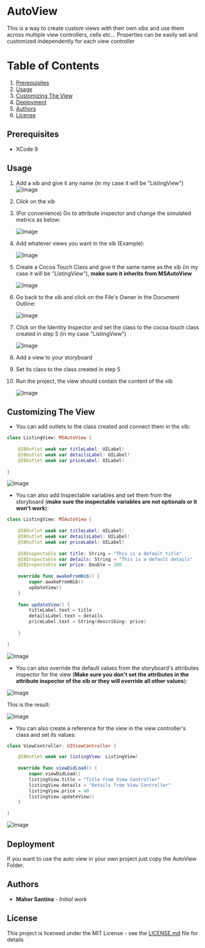 # AutoView
This is a way to create custom views with their own xibs and use them across multiple view controllers, cells etc... Properties can be easily set and customized independently for each view controller

# Table of Contents
1. [Prerequisites](#prerequisites)
2. [Usage](#usage)
3. [Customizing The View](#customizing-the-view)
4. [Deployment](#deployment)
5. [Authors](#authors)
6. [License](#license)

## Prerequisites

- XCode 9

## Usage

1. Add a xib and give it any name (in my case it will be "ListingView") 
![Image](https://user-images.githubusercontent.com/24646608/34810071-57e5fa72-f6ed-11e7-9ab1-a316210ea9fb.png)

2. Click on the xib

3. (For convenience) Go to attribute inspector and change the simulated metrics as below:

    ![Image](https://user-images.githubusercontent.com/24646608/34810212-fcc4b7a4-f6ed-11e7-98b6-698ce2bf11e8.png)

4. Add whatever views you want in the xib (Example):

    ![Image](https://user-images.githubusercontent.com/24646608/34810736-4aba90b6-f6f1-11e7-8765-803c93fd06df.png)

5. Create a Cocoa Touch Class and give it the same name as the xib (in my case it will be "ListingView"), **make sure it inherits from MSAutoView**

    ![Image](https://user-images.githubusercontent.com/24646608/34810665-dcc903da-f6f0-11e7-85a1-c0c4e5cbdd70.png)
    
6. Go back to the xib and click on the File's Owner in the Document Outline:

    ![Image](https://user-images.githubusercontent.com/24646608/34810829-b5e5afb0-f6f1-11e7-9f74-676b60d7cac6.png)
    
7. Click on the Identity Inspector and set the class to the cocoa touch class created in step 5 (in my case "ListingView")

    ![Image](https://user-images.githubusercontent.com/24646608/34810966-6839b2ba-f6f2-11e7-92b2-fbd6a0ef68d6.png)

8. Add a view to your storyboard
9. Set its class to the class created in step 5
10. Run the project, the view should contain the content of the xib

    ![Image](https://user-images.githubusercontent.com/24646608/34811158-9ee32e80-f6f3-11e7-9645-b488647af327.png)
    
## Customizing The View

- You can add outlets to the class created and connect them in the xib:

```swift
class ListingView: MSAutoView {
    
    @IBOutlet weak var titleLabel: UILabel!
    @IBOutlet weak var detailsLabel: UILabel!
    @IBOutlet weak var priceLabel: UILabel!
    
}
```

![Image](https://user-images.githubusercontent.com/24646608/34811291-55f0c16e-f6f4-11e7-9c6b-54f9f702417e.png)

- You can also add Inspectable variables and set them from the storyboard (**make sure the inspectable variables are not optionals or it won't work**):

```swift
class ListingView: MSAutoView {
    
    @IBOutlet weak var titleLabel: UILabel!
    @IBOutlet weak var detailsLabel: UILabel!
    @IBOutlet weak var priceLabel: UILabel!
    
    @IBInspectable var title: String = "This is a default title"
    @IBInspectable var details: String = "This is a default details"
    @IBInspectable var price: Double = 300
    
    override func awakeFromNib() {
        super.awakeFromNib()
        updateView()
    }
    
    func updateView() {
        titleLabel.text = title
        detailsLabel.text = details
        priceLabel.text = String(describing: price)
        
    }
    
}
```

![Image](https://user-images.githubusercontent.com/24646608/34811485-34100180-f6f5-11e7-9671-44705690d06b.png)

- You can also override the default values from the storyboard's attributes inspector for the view (**Make sure you don't set the attributes in the attribute inspector of the xib or they will override all other values**):

![Image](https://user-images.githubusercontent.com/24646608/34811582-a519fe26-f6f5-11e7-8d71-80bb77d8c55f.png)

This is the result:

![Image](https://user-images.githubusercontent.com/24646608/34811599-c514e92a-f6f5-11e7-9405-e85e7ced94d5.png)

- You can also create a reference for the view in the view controller's class and set its values:

```swift
class ViewController: UIViewController {

    @IBOutlet weak var listingView: ListingView!
    
    override func viewDidLoad() {
        super.viewDidLoad()
        listingView.title = "Title from View Controller"
        listingView.details = "Details from View Controller"
        listingView.price = 40
        listingView.updateView()
    }

}
```

![Image](https://user-images.githubusercontent.com/24646608/34811911-7f51df36-f6f7-11e7-9a48-fce96c59d195.png)

## Deployment

If you want to use the auto view in your own project just copy the AutoView Folder.

## Authors

* **Maher Santina** - *Initial work*

## License

This project is licensed under the MIT License - see the [LICENSE.md](https://github.com/MaherKSantina/MSDialogViewController/blob/master/LICENSE) file for details
